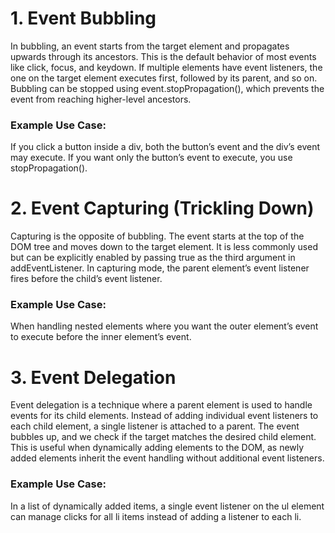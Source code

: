# 1. Event Bubbling
In bubbling, an event starts from the target element and propagates upwards through its ancestors.
This is the default behavior of most events like click, focus, and keydown.
If multiple elements have event listeners, the one on the target element executes first, followed by its parent, and so on.
Bubbling can be stopped using event.stopPropagation(), which prevents the event from reaching higher-level ancestors.
### **Example Use Case:**
If you click a button inside a div, both the button’s event and the div’s event may execute. If you want only the button’s event to execute, you use stopPropagation().


# 2. Event Capturing (Trickling Down)
Capturing is the opposite of bubbling. The event starts at the top of the DOM tree and moves down to the target element.
It is less commonly used but can be explicitly enabled by passing true as the third argument in addEventListener.
In capturing mode, the parent element’s event listener fires before the child’s event listener.
### **Example Use Case:**
When handling nested elements where you want the outer element’s event to execute before the inner element’s event.

# 3. Event Delegation
Event delegation is a technique where a parent element is used to handle events for its child elements.
Instead of adding individual event listeners to each child element, a single listener is attached to a parent.
The event bubbles up, and we check if the target matches the desired child element.
This is useful when dynamically adding elements to the DOM, as newly added elements inherit the event handling without additional event listeners.
### **Example Use Case:**

In a list of dynamically added items, a single event listener on the ul element can manage clicks for all li items instead of adding a listener to each li.
